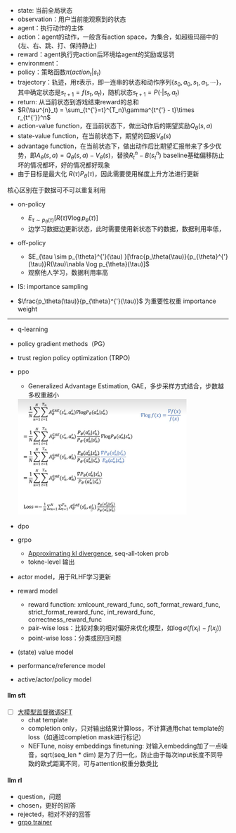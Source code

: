 - state: 当前全局状态  
- observation：用户当前能观察到的状态  
- agent：执行动作的主体  
- action：agent的动作，一般含有action space，为集合，如超级玛丽中的{左、右、跳、打、保持静止}  
- reward：agent执行完action后环境给agent的奖励或惩罚  
- environment：  
- policy：策略函数$\pi(action_t \vert s_t)$  
- trajectory：轨迹，用$\tau$表示，即一连串的状态和动作序列$\{s_0, a_0, s_1, a_1, \cdots\}$，其中确定状态是$s_{t+1}=f(s_t, a_t)$，随机状态$s_{t+1}=P(\cdot\vert s_t, a_t)$  
- return: 从当前状态到游戏结束reward的总和
- $R(\tau^{n}_t) = \sum_{t^{'}=t}^{T_n}\gamma^{t^{'} - t}\times r_{t^{'}}^n$  
- action-value function，在当前状态下，做出动作后的期望奖励$Q_{\theta}(s, a)$  
- state-value function，在当前状态下，期望的回报$V_{\theta}(s)$  
- advantage function，在当前状态下，做出动作后比期望汇报带来了多少优势，即$A_{\theta}(s, a) = Q_{\theta}(s, a) - V_{\theta}(s)$，替换$R_{t}^{n}-B(s^n_t)$ baseline基础偏移防止坏的情况都坏，好的情况都好现象  
- 由于目标是最大化 $R(\tau)P_{\theta}(\tau)$，因此需要使用梯度上升方法进行更新

核心区别在于数据可不可以重复利用

- on-policy  
    - $E_{\tau \sim p_{\theta}(\tau) }[R(\tau)\nabla \log p_{\theta}(\tau)]$  
    - 边学习数据边更新状态，此时需要使用新状态下的数据，数据利用率低，

- off-policy  
    - $E_{\tau \sim p_{\theta}^{'}(\tau) }[\frac{p_\theta(\tau)}{p_{\theta}^{'}(\tau)}R(\tau)\nabla \log p_{\theta}(\tau)]$  
    - 观察他人学习，数据利用率高

- IS: importance sampling  
- $\frac{p_\theta(\tau)}{p_{\theta}^{'}(\tau)}$ 为重要性权重 importance weight

--------
- q-learning
- policy gradient methods（PG）
- trust region policy optimization (TRPO)
- ppo  
    - Generalized Advantage Estimation, GAE，多步采样方式结合，步数越多权重越小

    <div class="one-image-container">
        <img src="image/ppo.png " style="width: 80%;">
        <!-- <p>LoRA在Attention各部分权重上的消融实验效果</p> -->
        <!-- <figcaption>这是图片的标题或描述。</figcaption> -->
    </div>
- dpo
- grpo
    - [Approximating kl divergence](http://joschu.net/blog/kl-approx.html), seq-all-token prob
    - tokne-level 输出

- actor model，用于RLHF学习更新

- reward model
    - reward function: xmlcount_reward_func, soft_format_reward_func, strict_format_reward_func, int_reward_func, correctness_reward_func
    - pair-wise loss：比较对象的相对偏好来优化模型，如$\log \sigma(f(x_i) - f(x_j))$
    - point-wise loss：分类或回归问题

- (state) value model
- performance/reference model
- active/actor/policy model

#### llm sft
- [ ] [大模型监督微调SFT](https://www.bilibili.com/video/BV1gmWDeLEMZ?spm_id_from=333.788.videopod.sections&vd_source=782e4c31fc5e63b7cb705fa371eeeb78)
    - chat template
    - completion only，只对输出结果计算loss，不计算通用chat template的loss（如通过completion mask进行标记）
    - NEFTune, noisy embeddings finetuning: 对输入embedding加了一点噪音，sqrt(seq_len * dim) 是为了归一化，防止由于每次input长度不同导致的欧式距离不同，可与attention权重分数类比

#### llm rl

- question，问题
- chosen，更好的回答
- rejected，相对不好的回答
- [grpo trainer](https://huggingface.co/docs/trl/main/en/grpo_trainer)